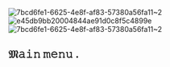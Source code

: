 ![7bcd6fe1-6625-4e8f-af83-57380a56fa11~2](https://github.com/user-attachments/assets/b83a98ef-fd66-4ce9-b283-2a4acb23253d)
![e45db9bb20004844ae91d0c8f5c4899e](https://github.com/user-attachments/assets/ab903032-b243-4c01-aacf-742b925e5f61)
![7bcd6fe1-6625-4e8f-af83-57380a56fa11~2](https://github.com/user-attachments/assets/b83a98ef-fd66-4ce9-b283-2a4acb23253d)
## 𝔐𝚊𝚒𝚗 𝚖𝚎𝚗𝚞 .
 
